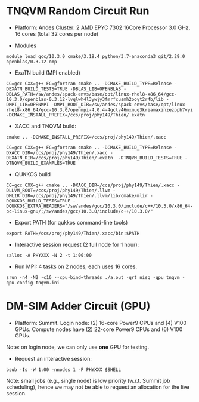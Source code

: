 # TNQVM Random Circuit Run

- Platform: Andes Cluster: 2 AMD EPYC 7302 16Core Processor 3.0 GHz, 16 cores (total 32 cores per node)

- Modules

```
module load gcc/10.3.0 cmake/3.18.4 python/3.7-anaconda3 git/2.29.0 openblas/0.3.12-omp
```

- ExaTN build (MPI enabled)
```
CC=gcc CXX=g++ FC=gfortran cmake .. -DCMAKE_BUILD_TYPE=Release -DEXATN_BUILD_TESTS=TRUE -DBLAS_LIB=OPENBLAS -DBLAS_PATH=/sw/andes/spack-envs/base/opt/linux-rhel8-x86_64/gcc-10.3.0/openblas-0.3.12-lvqlwh4l3ywjy3fmrfcusmh2ooyt2r4b/lib -DMPI_LIB=OPENMPI -DMPI_ROOT_DIR=/sw/andes/spack-envs/base/opt/linux-rhel8-x86_64/gcc-10.3.0/openmpi-4.0.4-4gclv46mxmuq3kriamaxinzezppb7vyi -DCMAKE_INSTALL_PREFIX=/ccs/proj/phy149/Thien/.exatn
```

- XACC and TNQVM build:

```
cmake .. -DCMAKE_INSTALL_PREFIX=/ccs/proj/phy149/Thien/.xacc
```

```
CC=gcc CXX=g++ FC=gfortran cmake .. -DCMAKE_BUILD_TYPE=Release -DXACC_DIR=/ccs/proj/phy149/Thien/.xacc -DEXATN_DIR=/ccs/proj/phy149/Thien/.exatn  -DTNQVM_BUILD_TESTS=TRUE -DTNQVM_BUILD_EXAMPLES=TRUE
```

- QUKKOS build
```
CC=gcc CXX=g++ cmake .. -DXACC_DIR=/ccs/proj/phy149/Thien/.xacc -DLLVM_ROOT=/ccs/proj/phy149/Thien/.llvm -DMLIR_DIR=/ccs/proj/phy149/Thien/.llvm/lib/cmake/mlir -DQUKKOS_BUILD_TESTS=TRUE -DQUKKOS_EXTRA_HEADERS="/sw/andes/gcc/10.3.0/include/c++/10.3.0/x86_64-pc-linux-gnu/;/sw/andes/gcc/10.3.0/include/c++/10.3.0/"
```

- Export PATH (for qukkos command-line tools)

```
export PATH=/ccs/proj/phy149/Thien/.xacc/bin:$PATH
```

- Interactive session request (2 full node for 1 hour):

```
salloc -A PHYXXX -N 2 -t 1:00:00
```

- Run MPI: 4 tasks on 2 nodes, each uses 16 cores.

```
srun -n4 -N2 -c16 --cpu-bind=threads ./a.out -qrt nisq -qpu tnqvm -qpu-config tnqvm.ini
```

# DM-SIM Adder Circuit (GPU)

- Platform: Summit. 
Login node: (2) 16-core Power9 CPUs and (4) V100 GPUs. 
Compute nodes have (2) 22-core Power9 CPUs and (6) V100 GPUs.

Note: on login node, we can only use **one** GPU for testing.

- Request an interactive session: 

```
bsub -Is -W 1:00 -nnodes 1 -P PHYXXX $SHELL
```

Note: small jobs (e.g., single node) is low priority (w.r.t. Summit job scheduling), hence we may not be able to request
an allocation for the live session.